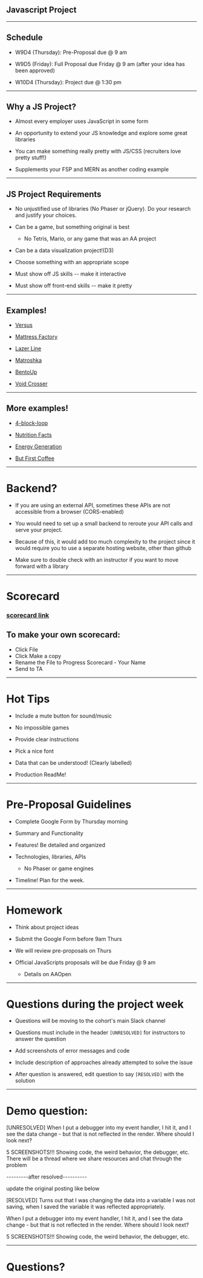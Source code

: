 
## Javascript Project

---

## Schedule

* W9D4 (Thursday): Pre-Proposal due @ 9 am

* W9D5 (Friday): Full Proposal due Friday @ 9 am (after your idea has been approved)

* W10D4 (Thursday): Project due @ 1:30 pm

---

## Why a JS Project?

* Almost every employer uses JavaScript in some form

* An opportunity to extend your JS knowledge and explore some great libraries

* You can make something really pretty with JS/CSS (recruiters love pretty stuff!)

* Supplements your FSP and MERN as another coding example


---

## JS Project Requirements

* No unjustified use of libraries (No Phaser or jQuery). Do your research and justify your choices. 

* Can be a game, but something original is best 
	* No Tetris, Mario, or any game that was an AA project 

* Can be a data visualization project!(D3)

* Choose something with an appropriate scope

* Must show off JS skills -- make it interactive

* Must show off front-end skills -- make it pretty


---

## Examples!

* [Versus](https://jayzizzle.github.io/versus/)

* [Mattress Factory](https://samblyon.github.io/mattressFactory/)

* [Lazer Line](https://mpompili.github.io/lazerline/)

* [Matroshka](https://ashotovich1990.github.io/matroshka/)

* [BentoUp](https://tiffythinhdang.github.io/bentoUp/dist/)

* [Void Crosser](https://mmoses1127.github.io/VoidCrosser/)


---

## More examples!

* [4-block-loop](https://kernapillar.github.io/4-block-loop/)

* [Nutrition Facts](http://ezekielp.com/nutrition_facts_scroller/#anchor-0)

* [Energy Generation](https://yongbingao.github.io/Electricity-Energy-Generation/)

* [But First Coffee](https://aishnair22.github.io/but-first-coffee/)


---

# Backend?

* If you are using an external API, sometimes these APIs are not accessible from a browser (CORS-enabled)

* You would need to set up a small backend to reroute your API calls and serve your project. 

* Because of this, it would add too much complexity to the project since it would require you to use a separate hosting website, other than github

* Make sure to double check with an instructor if you want to move forward with a library

---

# Scorecard 

### [scorecard link](https://docs.google.com/spreadsheets/d/1mpc1eArqplVtNakIcgSFHGGEKbFCiRTnOc7d2QUGwW0/edit#gid=80636460)
## To make your own scorecard:
* Click File
* Click Make a copy
* Rename the File to Progress Scorecard - Your Name
* Send to TA

---

# Hot Tips

* Include a mute button for sound/music

* No impossible games

* Provide clear instructions

* Pick a nice font

* Data that can be understood! (Clearly labelled)

* Production ReadMe!


---

# Pre-Proposal Guidelines

* Complete Google Form by Thursday morning

* Summary and Functionality
	
* Features! Be detailed and organized

* Technologies, libraries, APIs
	* No Phaser or game engines

* Timeline! Plan for the week.

---

# Homework

* Think about project ideas

* Submit the Google Form before 9am Thurs

* We will review pre-proposals on Thurs

* Official JavaScripts proposals will be due Friday @ 9 am
	* Details on AAOpen

---

# Questions during the project week

* Questions will be moving to the cohort's main Slack channel

* Questions must include in the header `[UNRESOLVED]` for instructors to answer the question

* Add screenshots of error messages and code

* Include description of approaches already attempted to solve the issue

* After question is answered, edit question to say `[RESOLVED]` with the solution

---

# Demo question:
[UNRESOLVED] When I put a debugger into my event handler, I hit it, and I see the data change - but that is not reflected in the render. Where should I look next?

5 SCREENSHOTS!!! Showing code, the weird behavior, the debugger, etc.
There will be a thread where we share resources and chat through the problem

---------after resolved---------- 

update the original posting like below 

[RESOLVED] Turns out that I was changing the data into a variable I was not saving, when I saved the variable it was reflected appropriately.

When I put a debugger into my event handler, I hit it, and I see the data change - but that is not reflected in the render. Where should I look next?

5 SCREENSHOTS!!! Showing code, the weird behavior, the debugger, etc.

---

# Questions?